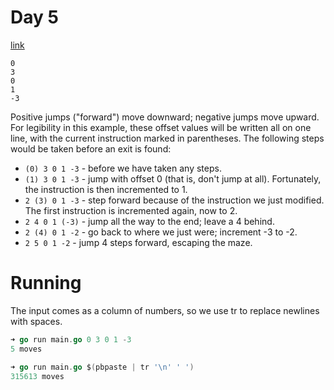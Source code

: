 # Day 5

[link](http://adventofcode.com/2017/day/5)

```
0
3
0
1
-3
```

Positive jumps ("forward") move downward; negative jumps move upward. For
legibility in this example, these offset values will be written all on one line,
with the current instruction marked in parentheses. The following steps would be
taken before an exit is found:

* `(0) 3 0 1 -3` - before we have taken any steps.
* `(1) 3 0 1 -3` - jump with offset 0 (that is, don't jump at all). Fortunately,
  the instruction is then incremented to 1.
* `2 (3) 0 1 -3` - step forward because of the instruction we just modified. The
  first instruction is incremented again, now to 2.
* `2 4 0 1 (-3)` - jump all the way to the end; leave a 4 behind.
* `2 (4) 0 1 -2` - go back to where we just were; increment -3 to -2.
* `2 5 0 1 -2` - jump 4 steps forward, escaping the maze.

# Running

The input comes as a column of numbers, so we use tr to replace newlines with
spaces.

```go
➜ go run main.go 0 3 0 1 -3
5 moves
```

```go
➜ go run main.go $(pbpaste | tr '\n' ' ')
315613 moves
```
